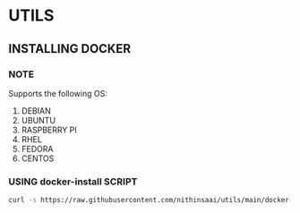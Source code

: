 # UTILS

## INSTALLING DOCKER

### NOTE

Supports the following OS:

1. DEBIAN
2. UBUNTU
3. RASPBERRY PI
4. RHEL
5. FEDORA
6. CENTOS

### USING docker-install SCRIPT

```bash
curl -s https://raw.githubusercontent.com/nithinsaai/utils/main/docker-install.sh | sh
```
